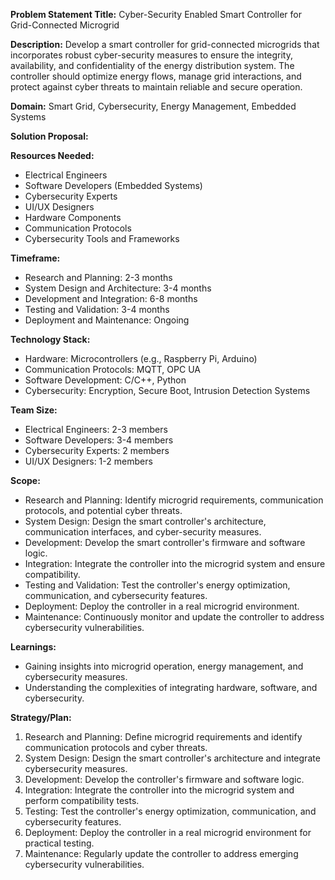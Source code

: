 **Problem Statement Title:** Cyber-Security Enabled Smart Controller for Grid-Connected Microgrid

**Description:** Develop a smart controller for grid-connected microgrids that incorporates robust cyber-security measures to ensure the integrity, availability, and confidentiality of the energy distribution system. The controller should optimize energy flows, manage grid interactions, and protect against cyber threats to maintain reliable and secure operation.

**Domain:** Smart Grid, Cybersecurity, Energy Management, Embedded Systems

**Solution Proposal:**

**Resources Needed:**
- Electrical Engineers
- Software Developers (Embedded Systems)
- Cybersecurity Experts
- UI/UX Designers
- Hardware Components
- Communication Protocols
- Cybersecurity Tools and Frameworks

**Timeframe:**
- Research and Planning: 2-3 months
- System Design and Architecture: 3-4 months
- Development and Integration: 6-8 months
- Testing and Validation: 3-4 months
- Deployment and Maintenance: Ongoing

**Technology Stack:**
- Hardware: Microcontrollers (e.g., Raspberry Pi, Arduino)
- Communication Protocols: MQTT, OPC UA
- Software Development: C/C++, Python
- Cybersecurity: Encryption, Secure Boot, Intrusion Detection Systems

**Team Size:**
- Electrical Engineers: 2-3 members
- Software Developers: 3-4 members
- Cybersecurity Experts: 2 members
- UI/UX Designers: 1-2 members

**Scope:**
- Research and Planning: Identify microgrid requirements, communication protocols, and potential cyber threats.
- System Design: Design the smart controller's architecture, communication interfaces, and cyber-security measures.
- Development: Develop the smart controller's firmware and software logic.
- Integration: Integrate the controller into the microgrid system and ensure compatibility.
- Testing and Validation: Test the controller's energy optimization, communication, and cybersecurity features.
- Deployment: Deploy the controller in a real microgrid environment.
- Maintenance: Continuously monitor and update the controller to address cybersecurity vulnerabilities.

**Learnings:**
- Gaining insights into microgrid operation, energy management, and cybersecurity measures.
- Understanding the complexities of integrating hardware, software, and cybersecurity.

**Strategy/Plan:**
1. Research and Planning: Define microgrid requirements and identify communication protocols and cyber threats.
2. System Design: Design the smart controller's architecture and integrate cybersecurity measures.
3. Development: Develop the controller's firmware and software logic.
4. Integration: Integrate the controller into the microgrid system and perform compatibility tests.
5. Testing: Test the controller's energy optimization, communication, and cybersecurity features.
6. Deployment: Deploy the controller in a real microgrid environment for practical testing.
7. Maintenance: Regularly update the controller to address emerging cybersecurity vulnerabilities.